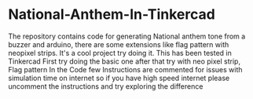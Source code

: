 # National-Anthem-In-Tinkercad
The repository contains code for generating National anthem tone from a buzzer and arduino, there are some extensions like flag pattern with neopixel strips. It's a cool project try doing it. This has been tested in Tinkercad
First try doing the basic one 
after that try with neo pixel strip, Flag pattern
In the Code few Instructions are commented for issues with simulation time on internet so if you have high speed internet please uncomment the instructions and try exploring the difference

